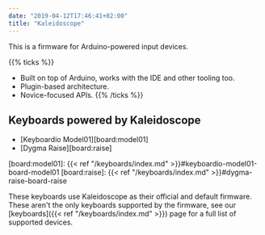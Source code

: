 ```yaml
---
date: "2019-04-12T17:46:41+02:00"
title: "Kaleidoscope"
---
```


This is a firmware for Arduino-powered input devices.

{{% ticks %}}
* Built on top of Arduino, works with the IDE and other tooling too.
* Plugin-based architecture.
* Novice-focused APIs.
{{% /ticks %}}

## Keyboards powered by Kaleidoscope

* [Keyboardio Model01][board:model01]
* [Dygma Raise][board:raise]

 [board:model01]: {{< ref
"/keyboards/index.md" >}}#keyboardio-model01-board-model01
 [board:raise]: {{< ref
"/keyboards/index.md" >}}#dygma-raise-board-raise

These keyboards use Kaleidoscope as their official and default firmware. These
aren't the only keyboards supported by the firmware, see our [keyboards]({{< ref
"/keyboards/index.md" >}}) page for a full list of supported devices.
